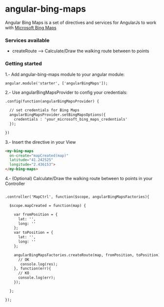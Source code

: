 # angular-bing-maps

Angular Bing Maps is a set of directives and services for AngularJs to work with [Microsoft Bing Maps](https://msdn.microsoft.com/en-us/library/gg427610.aspx)

### Services available

* createRoute --> Calculate/Draw the walking route between to points

### Getting started

1.- Add angular-bing-maps module to your angular module:

```html
angular.module('starter', ['angularBingMaps']);
```

2.- Use angularBingMapsProvider to config your credentials:

```html
.config(function(angularBingMapsProvider) {

  // set credentials for Bing Maps
  angularBingMapsProvider.setBingMapsOptions({
    credentials : 'your_microsoft_bing_maps_credentials'
  });

})
```

3.- Insert the directive in your View

```html
<my-bing-maps
  on-create="mapCreated(map)"
  latitude="41.242525"
  longitude="2.436153">
</my-bing-maps>
```

4.- (Optional) Calculate/Draw the walking route between to points in your Controller

```html

.controller('MapCtrl', function($scope, angularBingMapsFactories){

  $scope.mapCreated = function(map) {

    var fromPosition = {
      lat: '',
      long: ''
    };
    var toPosition = {
      lat: '',
      long: ''
    };

    angularBingMapsFactories.createRoute(map, fromPosition, toPosition).then(function(res){
      // OK
       console.log(res);
    }, function(err){
      // KO    
      console.log(err);
    });

  };

});

```
